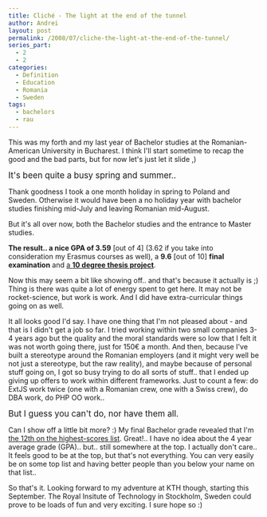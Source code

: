 ```yaml
---
title: Cliché - The light at the end of the tunnel
author: Andrei
layout: post
permalink: /2008/07/cliche-the-light-at-the-end-of-the-tunnel/
series_part:
  - 2
  - 2
categories:
  - Definition
  - Education
  - Romania
  - Sweden
tags:
  - bachelors
  - rau
---
```

This was my forth and my last year of Bachelor studies at the Romanian-American University in Bucharest. I think I'll start sometime to recap the good and the bad parts, but for now let's just let it slide ,)

<big>It's been quite a busy spring and summer..</big>

Thank goodness I took a one month holiday in spring to Poland and Sweden. Otherwise it would have been a no holiday year with bachelor studies finishing mid-July and leaving Romanian mid-August.

But it's all over now, both the Bachelor studies and the entrance to Master studies.

**The result.. a nice GPA of 3.59** \[out of 4\] (3.62 if you take into consideration my Erasmus courses as well), a **9.6** [out of 10] **final examination** and [a **10 degree thesis project**][1].



Now this may seem a bit like showing off.. and that's because it actually is ;) Thing is there was quite a lot of energy spent to get here. It may not be rocket-science, but work is work. And I did have extra-curricular things going on as well.

It all looks good I'd say. I have one thing that I'm not pleased about - and that is I didn't get a job so far. I tried working within two small companies 3-4 years ago but the quality and the moral standards were so low that I felt it was not worth going there, just for 150€ a month. And then, because I've built a stereotype around the Romanian employers (and it might very well be not just a stereotype, but the raw reality), and maybe because of personal stuff going on, I got so busy trying to do all sorts of stuff.. that I ended up giving up offers to work within different frameworks. Just to count a few: do ExtJS work twice (one with a Romanian crew, one with a Swiss crew), do DBA work, do PHP OO work..

<big>But I guess you can't do, nor have them all.</big>

Can I show off a little bit more? :) My final Bachelor grade revealed that I'm [the 12th on the highest-scores list][2]. Great!.. I have no idea about the 4 year average grade (GPA).. but.. still somewhere at the top. I actually don't care.. It feels good to be at the top, but that's not everything. You can very easily be on some top list and having better people than you below your name on that list..

So that's it. Looking forward to my adventure at KTH though, starting this September. The Royal Insitute of Technology in Stockholm, Sweden could prove to be loads of fun and very exciting. I sure hope so :)

 [1]: http://blog.andreineculau.com/2008/07/my-bachelor-degree-paper/
 [2]: http://blog.andreineculau.com/wp-content/uploads/2008/07/rau-im-2008-clasament-licenta.pdf